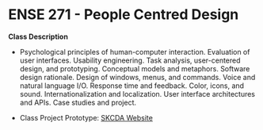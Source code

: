 # ENSE 271 - People Centred Design

**Class Description**
* Psychological principles of human-computer interaction. Evaluation of user interfaces. Usability engineering. Task analysis, user-centered design, and prototyping. Conceptual models and metaphors. Software design rationale. Design of windows, menus, and commands. Voice and natural language I/O. Response time and feedback. Color, icons, and sound. Internationalization and localization. User interface architectures and APIs. Case studies and project. 

* Class Project Prototype: [SKCDA Website](https://github.com/muhammadt1/SKCDA-Website) 

